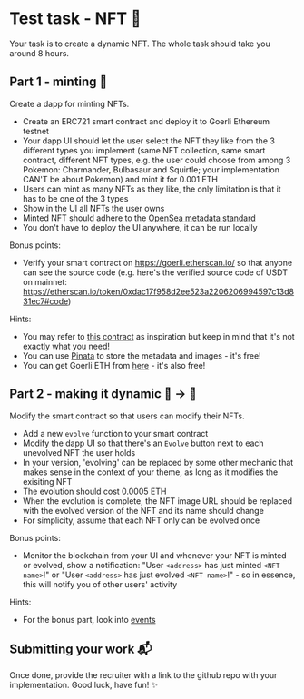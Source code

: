 # Test task - NFT 🤔

Your task is to create a dynamic NFT. The whole task should take you around 8 hours.

## Part 1 - minting 🎉

Create a dapp for minting NFTs.

- Create an ERC721 smart contract and deploy it to Goerli Ethereum testnet
- Your dapp UI should let the user select the NFT they like from the 3 different types you implement (same NFT collection, same smart contract, different NFT types, e.g. the user could choose from among 3 Pokemon: Charmander, Bulbasaur and Squirtle; your implementation CAN'T be about Pokemon) and mint it for 0.001 ETH
- Users can mint as many NFTs as they like, the only limitation is that it has to be one of the 3 types
- Show in the UI all NFTs the user owns
- Minted NFT should adhere to the [OpenSea metadata standard](https://docs.opensea.io/docs/metadata-standards)
- You don't have to deploy the UI anywhere, it can be run locally

Bonus points:

- Verify your smart contract on https://goerli.etherscan.io/ so that anyone can see the source code (e.g. here's the verified source code of USDT on mainnet: https://etherscan.io/token/0xdac17f958d2ee523a2206206994597c13d831ec7#code)

Hints:

- You may refer to [this contract](https://github.com/PatrickAlphaC/dungeons-and-dragons-nft/blob/master/contracts/DungeonsAndDragonsCharacter.sol) as inspiration but keep in mind that it's not exactly what you need!
- You can use [Pinata](https://www.pinata.cloud/) to store the metadata and images - it's free!
- You can get Goerli ETH from [here](https://faucets.chain.link/) - it's also free!

## Part 2 - making it dynamic 🐴 -> 🦄

Modify the smart contract so that users can modify their NFTs.

- Add a new `evolve` function to your smart contract
- Modify the dapp UI so that there's an `Evolve` button next to each unevolved NFT the user holds
- In your version, 'evolving' can be replaced by some other mechanic that makes sense in the context of your theme, as long as it modifies the exisiting NFT
- The evolution should cost 0.0005 ETH
- When the evolution is complete, the NFT image URL should be replaced with the evolved version of the NFT and its name should change
- For simplicity, assume that each NFT only can be evolved once

Bonus points:

- Monitor the blockchain from your UI and whenever your NFT is minted or evolved, show a notification: "User `<address>` has just minted `<NFT name>`!" or "User `<address>` has just evolved `<NFT name>`!" - so in essence, this will notify you of other users' activity

Hints:

- For the bonus part, look into [events](https://docs.ethers.io/v5/concepts/events/)

## Submitting your work 📬

Once done, provide the recruiter with a link to the github repo with your implementation. Good luck, have fun! ✨
